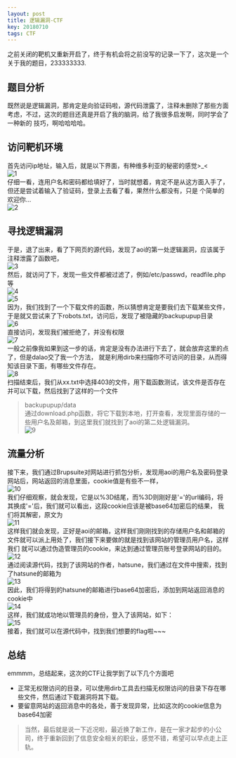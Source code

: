 ```yaml
---
layout: post
title: 逻辑漏洞-CTF
key: 20180710
tags: CTF
---
```


之前关闭的靶机又重新开启了，终于有机会将之前没写的记录一下了，这次是一个关于我的题目，233333333.
<!--more-->

## 题目分析  
既然说是逻辑漏洞，那肯定是向验证码啦，源代码泄露了，注释未删除了那些方面考虑，不过，这次的题目还真是开启了我的脑洞，给了我很多启发啊，同时学会了一种新的
技巧，啊哈哈哈哈。  
## 访问靶机环境  
首先访问ip地址，输入后，就是以下界面，有种维多利亚的秘密的感觉>_<  
![1](/xingruidong95.github.io/photo/lj1.png)  
仔细一看，连用户名和密码都给填好了，当时就想着，肯定不是从这方面入手了，但还是尝试着输入了验证码，登录上去看了看，果然什么都没有，只是
个简单的欢迎你...  
![2](/xingruidong95.github.io/photo/lj2.png)  
## 寻找逻辑漏洞
于是，退了出来，看了下网页的源代码，发现了aoi的第一处逻辑漏洞，应该属于注释泄露了函数吧，  
![3](/xingruidong95.github.io/photo/lj4.png)  
然后，就访问了下，发现一些文件都被过滤了，例如/etc/passwd，readfile.php等  
![4](/xingruidong95.github.io/photo/lj6.png)  
![5](/xingruidong95.github.io/photo/lj7.png)  
因为，我们找到了一个下载文件的函数，所以猜想肯定是要我们去下载某些文件，于是就又尝试来了下robots.txt，访问后，发现了被隐藏的backupupup目录  
![6](/xingruidong95.github.io/photo/lj8.png)  
直接访问，发现我们被拒绝了，并没有权限  
![7](/xingruidong95.github.io/photo/lj9.png)  
一般之前像我如果到这一步的话，肯定是没有办法进行下去了，就会放弃这里的点了，但是dalao交了我一个方法，
就是利用dirb来扫描你不可访问的目录，从而得知该目录下面，有哪些文件存在。  
![8](/xingruidong95.github.io/photo/lj10.png)  
扫描结束后，我们从xx.txt中选择403的文件，用下载函数测试，该文件是否存在并可以下载，然后找到了这样的一个文件  
> backupupup/data  
通过download.php函数，将它下载到本地，打开查看，发现里面存储的一些用户名及邮箱，到这里我们就找到了aoi的第二处逻辑漏洞。  
![9](/xingruidong95.github.io/photo/lj12.png)  
## 流量分析  
接下来，我们通过Brupsuite对网站进行抓包分析，发现用aoi的用户名及密码登录网站后，网站返回的消息里面，cookie值是有些不一样，  
![10](/xingruidong95.github.io/photo/lj13.png)  
我们仔细观察，就会发现，它是以%3D结尾，而%3D则刚好是'='的url编码，将其换成'='后，我们就可以看出，这段cookie应该是被base64加密后的结果，
我们将其解密，原文为  
![11](/xingruidong95.github.io/photo/lj14.png)  
这样我们就会发现，正好是aoi的邮箱，这样我们刚刚找到的存储用户名和邮箱的文件就可以派上用处了，我们接下来要做的就是找到该网站的管理员用户名，这样我们
就可以通过伪造管理员的cookie，来达到通过管理员账号登录网站的目的。  
![12](/xingruidong95.github.io/photo/lj15.png)  
通过阅读源代码，找到了该网站的作者，hatsune，我们通过在文件中搜索，找到了hatsune的邮箱为  
![13](/xingruidong95.github.io/photo/lj16.png)  
因此，我们将得到的hatsune的邮箱进行base64加密后，添加到网站返回消息的cookie中  
![14](/xingruidong95.github.io/photo/lj17.png)  
这样，我们就成功地以管理员的身份，登入了该网站，如下：  
![15](/xingruidong95.github.io/photo/lj18.png)  
接着，我们就可以在源代码中，找到我们想要的flag啦~~~  


## 总结
emmmm，总结起来，这次的CTF让我学到了以下几个方面吧  

- 正常无权限访问的目录，可以使用dirb工具去扫描无权限访问的目录下存在哪些文件，然后通过下载漏洞将其下载。  
- 要留意网站的返回消息中的各处，善于发现异常，比如这次的cookie信息为base64加密  
> 当然，最后就是说一下近况啦，最近换了新工作，是在一家才起步的小公司，终于重新回到了信息安全相关的职业，感觉不错，希望可以早点走上正轨。

